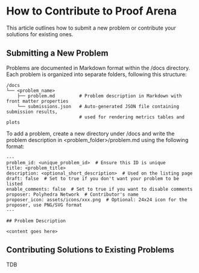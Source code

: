 # How to Contribute to Proof Arena

This article outlines how to submit a new problem or contribute your solutions for existing ones.

## Submitting a New Problem

Problems are documented in Markdown format within the /docs directory. Each problem is organized into separate folders, following this structure:

```
/docs
└── <problem_name>
    ├── problem.md         # Problem description in Markdown with front matter properties
    └── submissions.json   # Auto-generated JSON file containing submission results,
                           # used for rendering metrics tables and plots
```

To add a problem, create a new directory under /docs and write the problem description in <problem_folder>/problem.md using the following format:

```
---
problem_id: <unique_problem_id>  # Ensure this ID is unique
title: <problem_title>
description: <optional_short_description>  # Used on the listing page
draft: false  # Set to true if you don't want your problem to be listed
enable_comments: false  # Set to true if you want to disable comments
proposer: Polyhedra Network  # Contributor's name
proposer_icon: assets/icons/xxx.png  # Optional: 24x24 icon for the proposer, use PNG/SVG format
---

## Problem Description

<content goes here>
```

## Contributing Solutions to Existing Problems

TDB
